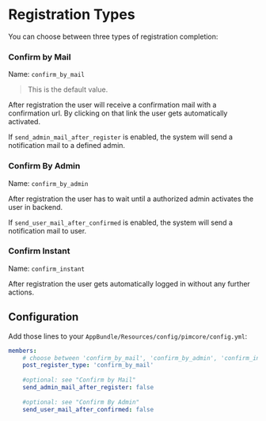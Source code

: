# Registration Types

You can choose between three types of registration completion:

### Confirm by Mail
Name: `confirm_by_mail`

> This is the default value.

After registration the user will receive a confirmation mail with a confirmation url. By clicking on that link the user gets automatically activated.

If `send_admin_mail_after_register` is enabled, the system will send a notification mail to a defined admin.

### Confirm By Admin
Name: `confirm_by_admin`

After registration the user has to wait until a authorized admin activates the user in backend.

If `send_user_mail_after_confirmed` is enabled, the system will send a notification mail to user.

### Confirm Instant
Name: `confirm_instant`

After registration the user gets automatically logged in without any further actions.

## Configuration

Add those lines to your `AppBundle/Resources/config/pimcore/config.yml`:
    
```yaml
members:
    # choose between 'confirm_by_mail', 'confirm_by_admin', 'confirm_instant'
    post_register_type: 'confirm_by_mail' 
    
    #optional: see "Confirm by Mail"
    send_admin_mail_after_register: false
    
    #optional: see "Confirm By Admin"
    send_user_mail_after_confirmed: false
```